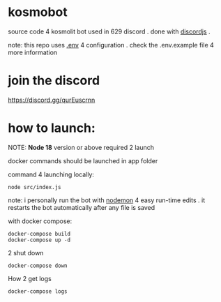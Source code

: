 # kosmobot

source code 4 kosmolit bot used in 629 discord . done with [discordjs](https://discord.js.org/) .

note: this repo uses [.env](https://www.npmjs.com/package/dotenv) 4 configuration . check the .env.example file 4 more information

# join the discord

https://discord.gg/qurEuscrnn

# how to launch:

NOTE:
**Node 18** version or above required 2 launch

docker commands should be launched in app folder

command 4 launching locally:

```
node src/index.js
```
note: i personally run the bot with [nodemon](https://www.npmjs.com/package/nodemon) 4 easy run-time edits . it restarts the bot automatically after any file is saved

with docker compose:

```
docker-compose build
docker-compose up -d
```

2 shut down

```
docker-compose down
```

How 2 get logs

```
docker-compose logs
```
